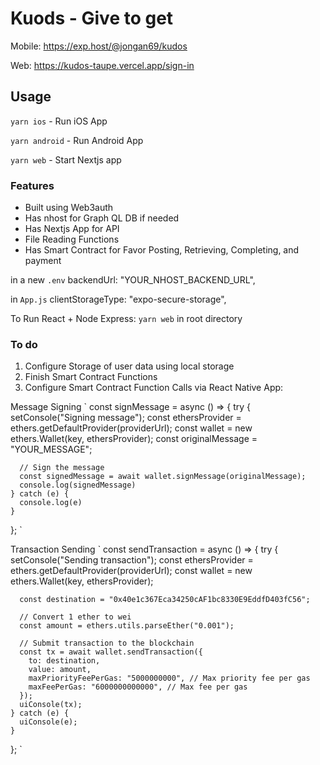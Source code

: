 # Kuods - Give to get

Mobile: <https://exp.host/@jongan69/kudos>

Web: <https://kudos-taupe.vercel.app/sign-in>

## Usage

`yarn ios` - Run iOS App

`yarn android` - Run Android App

`yarn web` - Start Nextjs app

### Features

- Built using Web3auth
- Has nhost for Graph QL DB if needed
- Has Nextjs App for API
- File Reading Functions
- Has Smart Contract for Favor Posting, Retrieving, Completing, and payment

in a new `.env`
   backendUrl: "YOUR_NHOST_BACKEND_URL",

in `App.js`
  clientStorageType: "expo-secure-storage",

To Run React + Node Express:
  `yarn web` in root directory

### To do

1. Configure Storage of user data using local storage
2. Finish Smart Contract Functions
3. Configure Smart Contract Function Calls via React Native App:

Message Signing
`
const signMessage = async () => {
    try {
      setConsole("Signing message");
      const ethersProvider = ethers.getDefaultProvider(providerUrl);
      const wallet = new ethers.Wallet(key, ethersProvider);
      const originalMessage = "YOUR_MESSAGE";

      // Sign the message
      const signedMessage = await wallet.signMessage(originalMessage);
      console.log(signedMessage)
    } catch (e) {
      console.log(e)
    }
  };
`

Transaction Sending
`
const sendTransaction = async () => {
    try {
      setConsole("Sending transaction");
      const ethersProvider = ethers.getDefaultProvider(providerUrl);
      const wallet = new ethers.Wallet(key, ethersProvider);

      const destination = "0x40e1c367Eca34250cAF1bc8330E9EddfD403fC56";

      // Convert 1 ether to wei
      const amount = ethers.utils.parseEther("0.001");

      // Submit transaction to the blockchain
      const tx = await wallet.sendTransaction({
        to: destination,
        value: amount,
        maxPriorityFeePerGas: "5000000000", // Max priority fee per gas
        maxFeePerGas: "6000000000000", // Max fee per gas
      });
      uiConsole(tx);
    } catch (e) {
      uiConsole(e);
    }
  };
`
